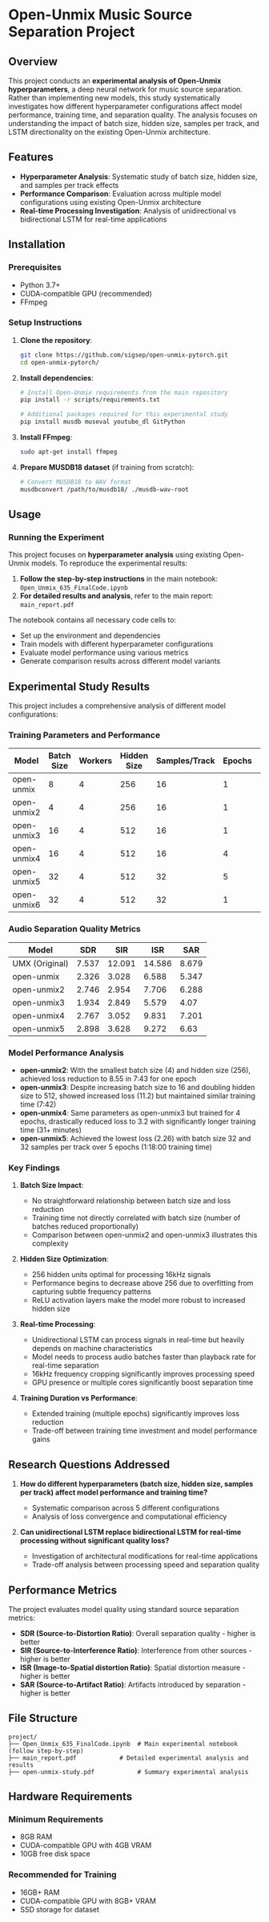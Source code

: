 # Open-Unmix Music Source Separation Project
## Overview

This project conducts an **experimental analysis of Open-Unmix hyperparameters**, a deep neural network for music source separation. Rather than implementing new models, this study systematically investigates how different hyperparameter configurations affect model performance, training time, and separation quality. The analysis focuses on understanding the impact of batch size, hidden size, samples per track, and LSTM directionality on the existing Open-Unmix architecture.

## Features

- **Hyperparameter Analysis**: Systematic study of batch size, hidden size, and samples per track effects
- **Performance Comparison**: Evaluation across multiple model configurations using existing Open-Unmix architecture
- **Real-time Processing Investigation**: Analysis of unidirectional vs bidirectional LSTM for real-time applications

## Installation

### Prerequisites

- Python 3.7+
- CUDA-compatible GPU (recommended)
- FFmpeg

### Setup Instructions

1. **Clone the repository**:
   ```bash
   git clone https://github.com/sigsep/open-unmix-pytorch.git
   cd open-unmix-pytorch/
   ```

2. **Install dependencies**:
   ```bash
   # Install Open-Unmix requirements from the main repository
   pip install -r scripts/requirements.txt
   
   # Additional packages required for this experimental study
   pip install musdb museval youtube_dl GitPython
   ```

3. **Install FFmpeg**:
   ```bash
   sudo apt-get install ffmpeg
   ```

4. **Prepare MUSDB18 dataset** (if training from scratch):
   ```bash
   # Convert MUSDB18 to WAV format
   musdbconvert /path/to/musdb18/ ./musdb-wav-root
   ```

## Usage

### Running the Experiment

This project focuses on **hyperparameter analysis** using existing Open-Unmix models. To reproduce the experimental results:

1. **Follow the step-by-step instructions** in the main notebook: `Open_Unmix_635_FinalCode.ipynb`
2. **For detailed results and analysis**, refer to the main report: `main_report.pdf`

The notebook contains all necessary code cells to:
- Set up the environment and dependencies
- Train models with different hyperparameter configurations
- Evaluate model performance using various metrics
- Generate comparison results across different model variants

## Experimental Study Results

This project includes a comprehensive analysis of different model configurations:

### Training Parameters and Performance

| Model | Batch Size | Workers | Hidden Size | Samples/Track | Epochs | Final Loss | Training Time |
|-------|------------|---------|-------------|---------------|---------|------------|---------------|
| open-unmix | 8 | 4 | 256 | 16 | 1 | 9.536 | 7:50 |
| open-unmix2 | 4 | 4 | 256 | 16 | 1 | 8.55 | 7:43 |
| open-unmix3 | 16 | 4 | 512 | 16 | 1 | 11.2 | 7:42 |
| open-unmix4 | 16 | 4 | 512 | 16 | 4 | 3.2 | 31:09:00 |
| open-unmix5 | 32 | 4 | 512 | 32 | 5 | 2.26 | 1:18:00 |
| open-unmix6 | 32 | 4 | 512 | 32 | 1 | 9.56 | 20:00 |

### Audio Separation Quality Metrics

| Model | SDR | SIR | ISR | SAR |
|-------|-----|-----|-----|-----|
| UMX (Original) | 7.537 | 12.091 | 14.586 | 8.679 |
| open-unmix | 2.326 | 3.028 | 6.588 | 5.347 |
| open-unmix2 | 2.746 | 2.954 | 7.706 | 6.288 |
| open-unmix3 | 1.934 | 2.849 | 5.579 | 4.07 |
| open-unmix4 | 2.767 | 3.052 | 9.831 | 7.201 |
| open-unmix5 | 2.898 | 3.628 | 9.272 | 6.63 |

### Model Performance Analysis

- **open-unmix2**: With the smallest batch size (4) and hidden size (256), achieved loss reduction to 8.55 in 7:43 for one epoch
- **open-unmix3**: Despite increasing batch size to 16 and doubling hidden size to 512, showed increased loss (11.2) but maintained similar training time (7:42)
- **open-unmix4**: Same parameters as open-unmix3 but trained for 4 epochs, drastically reduced loss to 3.2 with significantly longer training time (31+ minutes)
- **open-unmix5**: Achieved the lowest loss (2.26) with batch size 32 and 32 samples per track over 5 epochs (1:18:00 training time)

### Key Findings

1. **Batch Size Impact**:
   - No straightforward relationship between batch size and loss reduction
   - Training time not directly correlated with batch size (number of batches reduced proportionally)
   - Comparison between open-unmix2 and open-unmix3 illustrates this complexity

2. **Hidden Size Optimization**:
   - 256 hidden units optimal for processing 16kHz signals
   - Performance begins to decrease above 256 due to overfitting from capturing subtle frequency patterns
   - ReLU activation layers make the model more robust to increased hidden size

3. **Real-time Processing**:
   - Unidirectional LSTM can process signals in real-time but heavily depends on machine characteristics
   - Model needs to process audio batches faster than playback rate for real-time separation
   - 16kHz frequency cropping significantly improves processing speed
   - GPU presence or multiple cores significantly boost separation time

4. **Training Duration vs Performance**:
   - Extended training (multiple epochs) significantly improves loss reduction
   - Trade-off between training time investment and model performance gains

## Research Questions Addressed

1. **How do different hyperparameters (batch size, hidden size, samples per track) affect model performance and training time?**
   - Systematic comparison across 5 different configurations
   - Analysis of loss convergence and computational efficiency

2. **Can unidirectional LSTM replace bidirectional LSTM for real-time processing without significant quality loss?**
   - Investigation of architectural modifications for real-time applications
   - Trade-off analysis between processing speed and separation quality

## Performance Metrics

The project evaluates model quality using standard source separation metrics:
- **SDR (Source-to-Distortion Ratio)**: Overall separation quality - higher is better
- **SIR (Source-to-Interference Ratio)**: Interference from other sources - higher is better  
- **ISR (Image-to-Spatial distortion Ratio)**: Spatial distortion measure - higher is better
- **SAR (Source-to-Artifact Ratio)**: Artifacts introduced by separation - higher is better

## File Structure

```
project/
├── Open_Unmix_635_FinalCode.ipynb  # Main experimental notebook (follow step-by-step)
├── main_report.pdf            # Detailed experimental analysis and results
├── open-unmix-study.pdf            # Summary experimental analysis  
```

## Hardware Requirements

### Minimum Requirements
- 8GB RAM
- CUDA-compatible GPU with 4GB VRAM
- 10GB free disk space

### Recommended for Training
- 16GB+ RAM
- CUDA-compatible GPU with 8GB+ VRAM
- SSD storage for dataset
